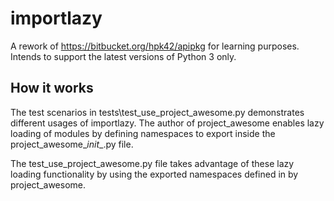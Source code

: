 # importlazy
A rework of https://bitbucket.org/hpk42/apipkg for learning purposes. Intends to support the latest versions of Python 3 only.

## How it works
The test scenarios in tests\test_use_project_awesome.py demonstrates different usages of importlazy.
The author of project_awesome enables lazy loading of modules by defining namespaces to export
inside the project_awesome\__init__.py file.

The test_use_project_awesome.py file takes advantage of these lazy loading functionality by using
the exported namespaces defined in by project_awesome.